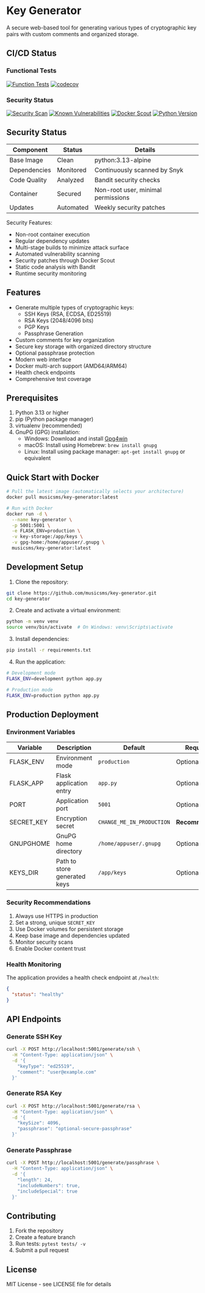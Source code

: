 # Key Generator

A secure web-based tool for generating various types of cryptographic key pairs with custom comments and organized storage.

## CI/CD Status

### Functional Tests
[![Function Tests](https://github.com/musicsms/key-generator/actions/workflows/test.yml/badge.svg)](https://github.com/musicsms/key-generator/actions/workflows/test.yml)
[![codecov](https://codecov.io/gh/musicsms/key-generator/branch/main/graph/badge.svg)](https://codecov.io/gh/musicsms/key-generator)

### Security Status
[![Security Scan](https://github.com/musicsms/key-generator/actions/workflows/security.yml/badge.svg)](https://github.com/musicsms/key-generator/actions/workflows/security.yml)
[![Known Vulnerabilities](https://snyk.io/test/github/musicsms/key-generator/badge.svg)](https://snyk.io/test/github/musicsms/key-generator)
[![Docker Scout](https://img.shields.io/badge/docker%20scout-monitored-blue)](https://scout.docker.com/image/docker.io/musicsms/key-generator)
[![Python Version](https://img.shields.io/badge/python-3.13-blue.svg)](https://www.python.org/downloads/)

## Security Status

| Component | Status | Details |
|-----------|--------|---------|
| Base Image | Clean | python:3.13-alpine |
| Dependencies | Monitored | Continuously scanned by Snyk |
| Code Quality | Analyzed | Bandit security checks |
| Container | Secured | Non-root user, minimal permissions |
| Updates | Automated | Weekly security patches |

Security Features:
- Non-root container execution
- Regular dependency updates
- Multi-stage builds to minimize attack surface
- Automated vulnerability scanning
- Security patches through Docker Scout
- Static code analysis with Bandit
- Runtime security monitoring

## Features

- Generate multiple types of cryptographic keys:
  - SSH Keys (RSA, ECDSA, ED25519)
  - RSA Keys (2048/4096 bits)
  - PGP Keys
  - Passphrase Generation
- Custom comments for key organization
- Secure key storage with organized directory structure
- Optional passphrase protection
- Modern web interface
- Docker multi-arch support (AMD64/ARM64)
- Health check endpoints
- Comprehensive test coverage

## Prerequisites

1. Python 3.13 or higher
2. pip (Python package manager)
3. virtualenv (recommended)
4. GnuPG (GPG) installation:
   - Windows: Download and install [Gpg4win](https://www.gpg4win.org)
   - macOS: Install using Homebrew: `brew install gnupg`
   - Linux: Install using package manager: `apt-get install gnupg` or equivalent

## Quick Start with Docker

```bash
# Pull the latest image (automatically selects your architecture)
docker pull musicsms/key-generator:latest

# Run with Docker
docker run -d \
  --name key-generator \
  -p 5001:5001 \
  -e FLASK_ENV=production \
  -v key-storage:/app/keys \
  -v gpg-home:/home/appuser/.gnupg \
  musicsms/key-generator:latest
```

## Development Setup

1. Clone the repository:
```bash
git clone https://github.com/musicsms/key-generator.git
cd key-generator
```

2. Create and activate a virtual environment:
```bash
python -m venv venv
source venv/bin/activate  # On Windows: venv\Scripts\activate
```

3. Install dependencies:
```bash
pip install -r requirements.txt
```

4. Run the application:
```bash
# Development mode
FLASK_ENV=development python app.py

# Production mode
FLASK_ENV=production python app.py
```

## Production Deployment

### Environment Variables

| Variable | Description | Default | Required |
|----------|-------------|---------|----------|
| FLASK_ENV | Environment mode | `production` | Optional |
| FLASK_APP | Flask application entry | `app.py` | Optional |
| PORT | Application port | `5001` | Optional |
| SECRET_KEY | Encryption secret | `CHANGE_ME_IN_PRODUCTION` | **Recommended** |
| GNUPGHOME | GnuPG home directory | `/home/appuser/.gnupg` | Optional |
| KEYS_DIR | Path to store generated keys | `/app/keys` | Optional |

### Security Recommendations

1. Always use HTTPS in production
2. Set a strong, unique `SECRET_KEY`
3. Use Docker volumes for persistent storage
4. Keep base image and dependencies updated
5. Monitor security scans
6. Enable Docker content trust

### Health Monitoring

The application provides a health check endpoint at `/health`:
```json
{
  "status": "healthy"
}
```

## API Endpoints

### Generate SSH Key
```bash
curl -X POST http://localhost:5001/generate/ssh \
  -H "Content-Type: application/json" \
  -d '{
    "keyType": "ed25519",
    "comment": "user@example.com"
  }'
```

### Generate RSA Key
```bash
curl -X POST http://localhost:5001/generate/rsa \
  -H "Content-Type: application/json" \
  -d '{
    "keySize": 4096,
    "passphrase": "optional-secure-passphrase"
  }'
```

### Generate Passphrase
```bash
curl -X POST http://localhost:5001/generate/passphrase \
  -H "Content-Type: application/json" \
  -d '{
    "length": 24,
    "includeNumbers": true,
    "includeSpecial": true
  }'
```

## Contributing

1. Fork the repository
2. Create a feature branch
3. Run tests: `pytest tests/ -v`
4. Submit a pull request

## License

MIT License - see LICENSE file for details
